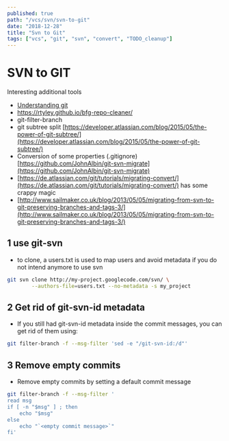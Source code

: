 ```yaml
---
published: true
path: "/vcs/svn/svn-to-git"
date: "2018-12-28"
title: "Svn to Git"
tags: ["vcs", "git", "svn", "convert", "TODO_cleanup"]
---
```


# SVN to GIT

Interesting additional tools

* [Understanding git](http://de.slideshare.net/JeffKunkle/understanding-git)
* https://rtyley.github.io/bfg-repo-cleaner/
* git-filter-branch
* git subtree split [https://developer.atlassian.com/blog/2015/05/the-power-of-git-subtree/](https://developer.atlassian.com/blog/2015/05/the-power-of-git-subtree/)
* Conversion of some properties (.gitignore) [https://github.com/JohnAlbin/git-svn-migrate](https://github.com/JohnAlbin/git-svn-migrate)
* [https://de.atlassian.com/git/tutorials/migrating-convert/](https://de.atlassian.com/git/tutorials/migrating-convert/) has some crappy magic
* [http://www.sailmaker.co.uk/blog/2013/05/05/migrating-from-svn-to-git-preserving-branches-and-tags-3/](http://www.sailmaker.co.uk/blog/2013/05/05/migrating-from-svn-to-git-preserving-branches-and-tags-3/)

## 1 use git-svn

* to clone, a users.txt is used to map users and avoid metadata if you do not intend anymore to use svn

```bash
git svn clone http://my-project.googlecode.com/svn/ \
		--authors-file=users.txt --no-metadata -s my_project
```

## 2 Get rid of git-svn-id metadata

*  If you still had git-svn-id metadata inside the commit messages, you can get rid of them using:

```bash
git filter-branch -f --msg-filter 'sed -e "/git-svn-id:/d"'
```

## 3 Remove empty commits

* Remove empty commits by setting a default commit message

```bash
git filter-branch -f --msg-filter '
read msg
if [ -n "$msg" ] ; then
	echo "$msg"
else
	echo "`<empty commit message>`"
fi'
```
